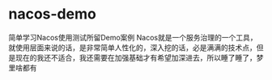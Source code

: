 # nacos-demo
简单学习Nacos使用测试所留Demo案例
Nacos就是一个服务治理的一个工具，就使用层面来说的话，是非常简单人性化的，深入挖的话，必是满满的技术点，但是现在的我还不适合，我还需要在加强基础才有希望加深进去，所以睡了睡了，梦里啥都有
